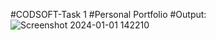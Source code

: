 #CODSOFT-Task 1
#Personal Portfolio
#Output: 
![Screenshot 2024-01-01 142210](https://github.com/SamruddhiNadgouda/CodSoft-Task1-Personal-Portfolio/assets/97962486/f5702dd3-0db7-47c4-8dcd-4c7c102da2db)
